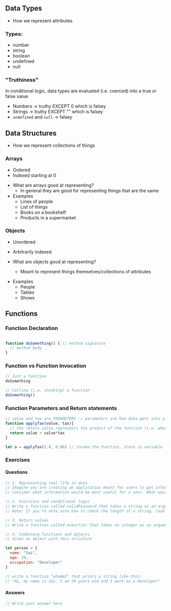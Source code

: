 ## Data Types
- How we represent attributes

### Types:
* number
* string
* boolean
* undefined
* null

### "Truthiness"

In conditional logic, data types are evaluated (i.e. coerced) into a true or false value

- Numbers -> truthy EXCEPT 0 which is falsey
- Strings -> truthy EXCEPT "" which is falsey
- `undefined` and `null` -> falsey

## Data Structures

- How we represent collections of things

### Arrays
- Ordered
- Indexed starting at 0

* What are arrays good at representing?
  - In general they are good for representing things that are the same
* Examples
  - Lines of people
  - List of things
  - Books on a bookshelf
  - Products in a supermarket

### Objects
- Unordered
- Arbitrarily indexed

- What are objects good at representing?
  - Meant to represent things themselves/collections of attributes
* Examples
  - People
  - Tables
  - Shows

## Functions 

### Function Declaration
```js

function doSomething() { // method signature
  // method body
}
```

### Function vs Function Invocation
```js
// Just a function
doSomething

// Calling (i.e. invoking) a function
doSomething()
```

### Function Parameters and Return statements
```js
// value and tax are PARAMETERS -> parameters are how data gets into a function
function applyTax(value, tax){
  // the return value represents the product of the function (i.e. what you want to get OUT of the function)
  return value + value*tax
}

let a = applyTax(2.0, 0.06) // invoke the function, store in variable
```

### Exercises

#### Questions
```js
// 1. Representing real life in data
// Imagine you are creating an application meant for users to get information on what pets are available at a number of pet shops
// Consider what information would be most useful for a user. What would they need to know about shops themselves? What would they need to know about the pets?

// 2. Functions and conditional logic
// Write a function called validPassword that takes a string as an argument and checks that it is at least 8 characters long and console.logs "Too short" if it is too short or "Good to go!" if it passes your test
// Note: If you're note sure how to check the length of a string, look it up.

// 3. Return values
// Write a function called evenifier that takes an integer as an argument, checks to see if it's even. If it is, return that number. If it's not return that number multiplied by 2

// 4. Combining functions and objects
// Given an object with this structure

let person = {
  name: "Sai",
  age: 29,
  occupation: "Developer"
}

// write a function "whoAmI" that prints a string like this:
// "Hi, my name is Sai. I am 29 years old and I work as a Developer"


```
#### Answers
```js
// Write your answer here
```